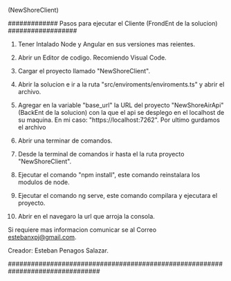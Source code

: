 (NewShoreClient)

############# Pasos para ejecutar el Cliente (FrondEnt de la solucion) ##################

1. Tener Intalado Node y Angular en sus versiones mas reientes.

2. Abrir un Editor de codigo. Recomiendo Visual Code.

3. Cargar el proyecto llamado "NewShoreClient".

4. Abrir la solucion e ir a la ruta "src/enviroments/enviroments.ts" y abrir el archivo.

5. Agregar en la variable "base_url" la URL del proyecto "NewShoreAirApi" (BackEnt de la solucion) con la que el api se desplego en el localhost de su maquina. En mi caso: "https://localhost:7262". Por ultimo gurdamos el archivo

6. Abrir una terminar de comandos.

7. Desde la terminal de comandos ir hasta el la ruta proyecto "NewShoreClient".

8. Ejecutar el comando "npm install", este comando reinstalara los modulos de node.

9. Ejecutar el comando ng serve, este comando compilara y ejecutara el proyecto.

10. Abrir en el navegaro la url que arroja la consola. 


Si requiere mas informacion comunicar se al Correo estebanxpj@gmail.com.

Creador: Esteban Penagos Salazar.

################################################################################